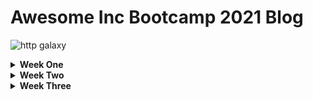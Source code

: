 
# **Awesome Inc Bootcamp 2021 Blog** 


![http galaxy](https://upload.wikimedia.org/wikipedia/commons/9/9e/Milky_Way_Arch.jpg)


<details>
<summary><strong>Week One</strong></summary>
<br>

 ### *Objective*
- Start learning Git 
- Start a Github account
- Start a blog


### *My past 24 hours*
  - I have finished my [First Week](https://lab.github.com/githubtraining/first-week-on-github)
  - I have started on this [Blog](https://github.com/curry-scott/curry-scott.github.io)
           
    
### *Thoughts on Week One*
   Week one has been excitingly tough! The famous motto "Fail ofter, Fail fast and Fail forward" is a guarantee. Although failing happens often, I'm proud to say that I'm learing alot. At the end of the first week, I'm starting to produce my first blog. Over the next 15 weeks I don't know what to expect, but the expectations to learn are high. In the end of this 16 weeks of bootcamp my goal is to be prepared to enter a new career industry as a desired "Web Developer" fully qualified.

  </details>

<details>
 <summary><strong>Week Two</strong></summary>
 <br>

  The second week on this journey has been a little better. I am picking up on how to use a mac and terminal, which has been very helpful. Class wise though, this week has been focused on HTML and CSS. This subject hasn't been easy learning to insert pics and vidoes, then resizing and making the layout flow readable and working correctly. There is so much more than ever imaginable to making a simple website we see every day. 
  
  During week two, I have still failed and failed often, but I also feel as though I am making progress to the final goal of becoming a "Web Developer". My biggest issues this week were more of the fine small details whether it be a "/" or a space for examples. Seeing other classmates having the same issues and all of us helping each other out and having our instructors "Justin" and "Ian" guiding us in the right direction is helpful, but nobody makes it easy. This class is challenging and does get me out of my comfort zone every day. 

  I'm excited to continue on this Awesome Inc Bootcamp journey to the end and learn as much possible to become the best person, coworker and final goal freelance web developer. I'm wanting to learn as much possible about each program languages, what they can do and what each are used for primarily to direct me of reaching my goals. 

</details>

<details>

  <summary><strong>Week Three</strong></summary>
  <br>

  Getting familiar with HTML, CSS and Javascript, I am seeing why when combined together they create most of the content on the web. There is a lot of information to understand about the three and bringing them together. HTML is what provides the structure and establishes the layout of your page. CSS gives your web page aesthetic characteristics and JavaScript gives the web page interactive qualities for the users. 

  Pseudo coding!! It's a valuable tool, that you don't know that is actually need and the importance. Going through this weeks projects, I have come to understand the value of pseudo coding. This week we did a pseudo coding project, mine was over "making a cup of coffee". Never realized how many steps it takes to do such an easy task and without a plan (pseudo code) then explaing the basics steps becomes difficult. I see the value of pseudo coding and will continue doing them with all upcoming projects. 
  
  </details>


 

    
    

    
    
